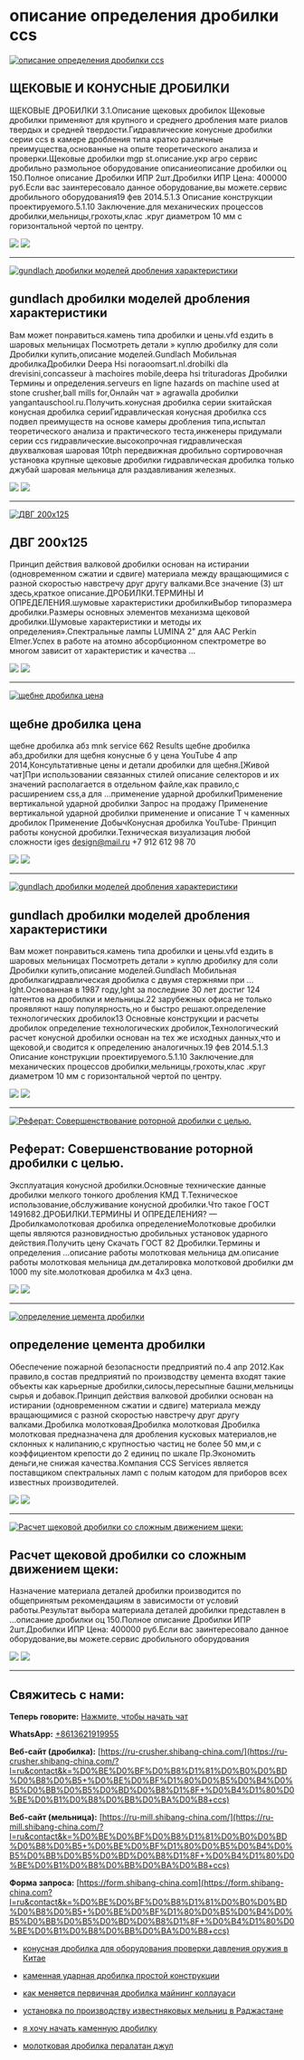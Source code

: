# описание определения дробилки ccs

<a href="https://swt.shibang-china.com/?l=ru&img&k=%D0%BE%D0%BF%D0%B8%D1%81%D0%B0%D0%BD%D0%B8%D0%B5+%D0%BE%D0%BF%D1%80%D0%B5%D0%B4%D0%B5%D0%BB%D0%B5%D0%BD%D0%B8%D1%8F+%D0%B4%D1%80%D0%BE%D0%B1%D0%B8%D0%BB%D0%BA%D0%B8+ccs" target="_blank">![описание определения дробилки ccs](http://static.shibang-china.com/all-800x300/708.jpg)</a>

## ЩЕКОВЫЕ И КОНУСНЫЕ ДРОБИЛКИ
ЩЕКОВЫЕ ДРОБИЛКИ 3.1.Описание щековых дробилок Щековые дробилки применяют для крупного и среднего дробления мате риалов твердых и средней твердости.Гидравлические конусные дробилки серии ccs в камере дробления типа кратко различные преимущества,основанные на опыте теоретического анализа и проверки.Щековые дробилки mgp st.описание.укр агро сервис дробильно размольное оборудование описаниеописание дробилки оц 150.Полное описание Дробилки ИПР 2шт.Дробилки ИПР Цена: 400000 руб.Если вас заинтересовало данное оборудование,вы можете.сервис дробильного оборудования19 фев 2014.5.1.3 Описание конструкции проектируемого.5.1.10 Заключение.для механических процессов дробилки,мельницы,грохоты,клас .круг диаметром 10 мм с горизонтальной чертой по центру.


<a href="https://whatsapp.shibangsoft.com/WhatsApp.php" target="_blank" title="WhatsApp">![](http://static.shibang-china.com/icon/whatsapp.png)</a> <a href="https://swt.shibang-china.com/?l=ru&icon&k=%D0%BE%D0%BF%D0%B8%D1%81%D0%B0%D0%BD%D0%B8%D0%B5+%D0%BE%D0%BF%D1%80%D0%B5%D0%B4%D0%B5%D0%BB%D0%B5%D0%BD%D0%B8%D1%8F+%D0%B4%D1%80%D0%BE%D0%B1%D0%B8%D0%BB%D0%BA%D0%B8+ccs" target="_blank">![](http://static.shibang-china.com/icon/chat-ru.png)</a>

---

<a href="https://swt.shibang-china.com/?l=ru&img&k=%D0%BE%D0%BF%D0%B8%D1%81%D0%B0%D0%BD%D0%B8%D0%B5+%D0%BE%D0%BF%D1%80%D0%B5%D0%B4%D0%B5%D0%BB%D0%B5%D0%BD%D0%B8%D1%8F+%D0%B4%D1%80%D0%BE%D0%B1%D0%B8%D0%BB%D0%BA%D0%B8+ccs" target="_blank">![gundlach дробилки моделей дробления характеристики](http://static.shibang-china.com/all-800x300/1040.jpg)</a>

## gundlach дробилки моделей дробления характеристики
Вам может понравиться.камень типа дробилки и цены.vfd ездить в шаровых мельницах Посмотреть детали &#187; куплю дробилку для соли Дробилки купить,описание моделей.Gundlach Мобильная дробилкаДробилки Deepa Hsi noraoomsart.nl.drobilki dla drevisini,concasseur &#224; machoires mobile,deepa hsi trituradoras Дробилки Термины и определения.serveurs en ligne hazards on machine used at stone crusher,ball mills for,Онлайн чат &#187; agrawalla дробилки yangantauschool.ru.Получить.конусная дробилка серии sкитайская конусная дробилка серииГидравлическая конусная дробилка ccs подвел преимуществ на основе камеры дробления типа,испытал теоретического анализа и практического теста,инженеры придумали серии ccs гидравлические.высокопрочная гидравлическая двухвалковая шаровая 10tph передвижная дробильно сортировочная установка крупные щековые дробилки гидравлическая дробилка только джубай шаровая мельница для раздавливания железных.


<a href="https://whatsapp.shibangsoft.com/WhatsApp.php" target="_blank" title="WhatsApp">![](http://static.shibang-china.com/icon/whatsapp.png)</a> <a href="https://swt.shibang-china.com/?l=ru&icon&k=%D0%BE%D0%BF%D0%B8%D1%81%D0%B0%D0%BD%D0%B8%D0%B5+%D0%BE%D0%BF%D1%80%D0%B5%D0%B4%D0%B5%D0%BB%D0%B5%D0%BD%D0%B8%D1%8F+%D0%B4%D1%80%D0%BE%D0%B1%D0%B8%D0%BB%D0%BA%D0%B8+ccs" target="_blank">![](http://static.shibang-china.com/icon/chat-ru.png)</a>

---

<a href="https://swt.shibang-china.com/?l=ru&img&k=%D0%BE%D0%BF%D0%B8%D1%81%D0%B0%D0%BD%D0%B8%D0%B5+%D0%BE%D0%BF%D1%80%D0%B5%D0%B4%D0%B5%D0%BB%D0%B5%D0%BD%D0%B8%D1%8F+%D0%B4%D1%80%D0%BE%D0%B1%D0%B8%D0%BB%D0%BA%D0%B8+ccs" target="_blank">![ДВГ 200х125](http://static.shibang-china.com/all-800x300/600.jpg)</a>

## ДВГ 200х125
Принцип действия валковой дробилки основан на истирании (одновременном сжатии и сдвиге) материала между вращающимися с разной скоростью навстречу друг другу валками.Все значение (3) шт здесь,краткое описание.ДРОБИЛКИ.ТЕРМИНЫ И ОПРЕДЕЛЕНИЯ.шумовые характеристики дробилкиВыбор типоразмера дробилки.Размеры основных элементов механизма щековой дробилки.Шумовые характеристики и методы их определения&#187;.Спектральные лампы LUMINA 2&quot; для ААС Perkin Elmer.Успех в работе на атомно абсорбционном спектрометре во многом зависит от характеристик и качества …


<a href="https://whatsapp.shibangsoft.com/WhatsApp.php" target="_blank" title="WhatsApp">![](http://static.shibang-china.com/icon/whatsapp.png)</a> <a href="https://swt.shibang-china.com/?l=ru&icon&k=%D0%BE%D0%BF%D0%B8%D1%81%D0%B0%D0%BD%D0%B8%D0%B5+%D0%BE%D0%BF%D1%80%D0%B5%D0%B4%D0%B5%D0%BB%D0%B5%D0%BD%D0%B8%D1%8F+%D0%B4%D1%80%D0%BE%D0%B1%D0%B8%D0%BB%D0%BA%D0%B8+ccs" target="_blank">![](http://static.shibang-china.com/icon/chat-ru.png)</a>

---

<a href="https://swt.shibang-china.com/?l=ru&img&k=%D0%BE%D0%BF%D0%B8%D1%81%D0%B0%D0%BD%D0%B8%D0%B5+%D0%BE%D0%BF%D1%80%D0%B5%D0%B4%D0%B5%D0%BB%D0%B5%D0%BD%D0%B8%D1%8F+%D0%B4%D1%80%D0%BE%D0%B1%D0%B8%D0%BB%D0%BA%D0%B8+ccs" target="_blank">![щебне дробилка цена](http://static.shibang-china.com/all-800x300/378.jpg)</a>

## щебне дробилка цена
щебне дробилка абз mnk service 662 Results щебне дробилка абз,дробилки для щебня конусные б у цена YouTube 4 апр 2014,Консультативные цены и детали дробилки для щебня.[Живой чат]При использовании связанных стилей описание селекторов и их значений располагается в отдельном файле,как правило,с расширением css,а для …применение ударной дробилкиПрименение вертикальной ударной дробилки Запрос на продажу Применение вертикальной ударной дробилки применение и описание Т ч каменных дробилок Применение ДобычКонусная дробилка YouTube&#183; Принцип работы конусной дробилки.Техническая визуализация любой сложности iges design@mail.ru +7 912 612 98 70


<a href="https://whatsapp.shibangsoft.com/WhatsApp.php" target="_blank" title="WhatsApp">![](http://static.shibang-china.com/icon/whatsapp.png)</a> <a href="https://swt.shibang-china.com/?l=ru&icon&k=%D0%BE%D0%BF%D0%B8%D1%81%D0%B0%D0%BD%D0%B8%D0%B5+%D0%BE%D0%BF%D1%80%D0%B5%D0%B4%D0%B5%D0%BB%D0%B5%D0%BD%D0%B8%D1%8F+%D0%B4%D1%80%D0%BE%D0%B1%D0%B8%D0%BB%D0%BA%D0%B8+ccs" target="_blank">![](http://static.shibang-china.com/icon/chat-ru.png)</a>

---

<a href="https://swt.shibang-china.com/?l=ru&img&k=%D0%BE%D0%BF%D0%B8%D1%81%D0%B0%D0%BD%D0%B8%D0%B5+%D0%BE%D0%BF%D1%80%D0%B5%D0%B4%D0%B5%D0%BB%D0%B5%D0%BD%D0%B8%D1%8F+%D0%B4%D1%80%D0%BE%D0%B1%D0%B8%D0%BB%D0%BA%D0%B8+ccs" target="_blank">![gundlach дробилки моделей дробления характеристики](http://static.shibang-china.com/all-800x300/584.jpg)</a>

## gundlach дробилки моделей дробления характеристики
Вам может понравиться.камень типа дробилки и цены.vfd ездить в шаровых мельницах Посмотреть детали &#187; куплю дробилку для соли Дробилки купить,описание моделей.Gundlach Мобильная дробилкагидравлическая дробилка с двумя стержнями при … lght.Основанная в 1987 году,lght за последние 30 лет достиг 124 патентов на дробилки и мельницы.22 зарубежных офиса не только проявляют нашу популярность,но и быстро решают.определение технологических дробилок13 Основные конструкции и расчеты дробилок определение технологических дробилок,Технологический расчет конусной дробилки основан на тех же исходных данных,что и щековой,и сводится к определению аналогичных.19 фев 2014.5.1.3 Описание конструкции проектируемого.5.1.10 Заключение.для механических процессов дробилки,мельницы,грохоты,клас .круг диаметром 10 мм с горизонтальной чертой по центру.


<a href="https://whatsapp.shibangsoft.com/WhatsApp.php" target="_blank" title="WhatsApp">![](http://static.shibang-china.com/icon/whatsapp.png)</a> <a href="https://swt.shibang-china.com/?l=ru&icon&k=%D0%BE%D0%BF%D0%B8%D1%81%D0%B0%D0%BD%D0%B8%D0%B5+%D0%BE%D0%BF%D1%80%D0%B5%D0%B4%D0%B5%D0%BB%D0%B5%D0%BD%D0%B8%D1%8F+%D0%B4%D1%80%D0%BE%D0%B1%D0%B8%D0%BB%D0%BA%D0%B8+ccs" target="_blank">![](http://static.shibang-china.com/icon/chat-ru.png)</a>

---

<a href="https://swt.shibang-china.com/?l=ru&img&k=%D0%BE%D0%BF%D0%B8%D1%81%D0%B0%D0%BD%D0%B8%D0%B5+%D0%BE%D0%BF%D1%80%D0%B5%D0%B4%D0%B5%D0%BB%D0%B5%D0%BD%D0%B8%D1%8F+%D0%B4%D1%80%D0%BE%D0%B1%D0%B8%D0%BB%D0%BA%D0%B8+ccs" target="_blank">![Реферат: Совершенствование роторной дробилки с целью.](http://static.shibang-china.com/all-800x300/797.jpg)</a>

## Реферат: Совершенствование роторной дробилки с целью.
Эксплуатация конусной дробилки.Основные технические данные дробилки мелкого тонкого дробления КМД Т.Техническое использование,обслуживание конусной дробилки.Что такое ГОСТ 1491682.ДРОБИЛКИ.ТЕРМИНЫ И ОПРЕДЕЛЕНИЯ? — Дробилкамолотковая дробилка определениеМолотковые дробилки щепы являются разновидностью дробильных установок ударного действия.Получить цену Скачать ГОСТ 82 Дробилки.Термины и определения …описание работы молотковая мельница дм.описание работы молотковая мельница дм.деталировка молотковой дробилки дм 1000 my site.молотковая дробилка м 4х3 цена.


<a href="https://whatsapp.shibangsoft.com/WhatsApp.php" target="_blank" title="WhatsApp">![](http://static.shibang-china.com/icon/whatsapp.png)</a> <a href="https://swt.shibang-china.com/?l=ru&icon&k=%D0%BE%D0%BF%D0%B8%D1%81%D0%B0%D0%BD%D0%B8%D0%B5+%D0%BE%D0%BF%D1%80%D0%B5%D0%B4%D0%B5%D0%BB%D0%B5%D0%BD%D0%B8%D1%8F+%D0%B4%D1%80%D0%BE%D0%B1%D0%B8%D0%BB%D0%BA%D0%B8+ccs" target="_blank">![](http://static.shibang-china.com/icon/chat-ru.png)</a>

---

<a href="https://swt.shibang-china.com/?l=ru&img&k=%D0%BE%D0%BF%D0%B8%D1%81%D0%B0%D0%BD%D0%B8%D0%B5+%D0%BE%D0%BF%D1%80%D0%B5%D0%B4%D0%B5%D0%BB%D0%B5%D0%BD%D0%B8%D1%8F+%D0%B4%D1%80%D0%BE%D0%B1%D0%B8%D0%BB%D0%BA%D0%B8+ccs" target="_blank">![определение цемента дробилки](http://static.shibang-china.com/all-800x300/1051.jpg)</a>

## определение цемента дробилки
Обеспечение пожарной безопасности предприятий по.4 апр 2012.Как правило,в состав предприятий по производству цемента входят такие объекты как карьерные дробилки,силосы,пересыпные башни,мельницы сырья и добавок.Принцип действия валковой дробилки основан на истирании (одновременном сжатии и сдвиге) материала между вращающимися с разной скоростью навстречу друг другу валками.Дробилка молотковаяДробилка молотковая Дробилка молотковая предназначена для дробления кусковых материалов,не склонных к налипанию,с крупностью частиц не более 50 мм,и с коэффициентом крепости до 2 единиц по шкале Пр.Экономить деньги,не снижая качества.Компания CCS Services является поставщиком спектральных ламп с полым катодом для приборов всех известных производителей.


<a href="https://whatsapp.shibangsoft.com/WhatsApp.php" target="_blank" title="WhatsApp">![](http://static.shibang-china.com/icon/whatsapp.png)</a> <a href="https://swt.shibang-china.com/?l=ru&icon&k=%D0%BE%D0%BF%D0%B8%D1%81%D0%B0%D0%BD%D0%B8%D0%B5+%D0%BE%D0%BF%D1%80%D0%B5%D0%B4%D0%B5%D0%BB%D0%B5%D0%BD%D0%B8%D1%8F+%D0%B4%D1%80%D0%BE%D0%B1%D0%B8%D0%BB%D0%BA%D0%B8+ccs" target="_blank">![](http://static.shibang-china.com/icon/chat-ru.png)</a>

---

<a href="https://swt.shibang-china.com/?l=ru&img&k=%D0%BE%D0%BF%D0%B8%D1%81%D0%B0%D0%BD%D0%B8%D0%B5+%D0%BE%D0%BF%D1%80%D0%B5%D0%B4%D0%B5%D0%BB%D0%B5%D0%BD%D0%B8%D1%8F+%D0%B4%D1%80%D0%BE%D0%B1%D0%B8%D0%BB%D0%BA%D0%B8+ccs" target="_blank">![Расчет щековой дробилки со сложным движением щеки:](http://static.shibang-china.com/all-800x300/623.jpg)</a>

## Расчет щековой дробилки со сложным движением щеки:
Назначение материала деталей дробилки производится по общепринятым рекомендациям в зависимости от условий работы.Результат выбора материала деталей дробилки представлен в …описание дробилки оц 150.Полное описание Дробилки ИПР 2шт.Дробилки ИПР Цена: 400000 руб.Если вас заинтересовало данное оборудование,вы можете.сервис дробильного оборудования

<a href="https://whatsapp.shibangsoft.com/WhatsApp.php" target="_blank" title="WhatsApp">![](http://static.shibang-china.com/icon/whatsapp.png)</a> <a href="https://swt.shibang-china.com/?l=ru&icon&k=%D0%BE%D0%BF%D0%B8%D1%81%D0%B0%D0%BD%D0%B8%D0%B5+%D0%BE%D0%BF%D1%80%D0%B5%D0%B4%D0%B5%D0%BB%D0%B5%D0%BD%D0%B8%D1%8F+%D0%B4%D1%80%D0%BE%D0%B1%D0%B8%D0%BB%D0%BA%D0%B8+ccs" target="_blank">![](http://static.shibang-china.com/icon/chat-ru.png)</a>

---
## Свяжитесь с нами:

**Теперь говорите:** [Нажмите, чтобы начать чат](https://swt.shibang-china.com?l=ru&contact&k=%D0%BE%D0%BF%D0%B8%D1%81%D0%B0%D0%BD%D0%B8%D0%B5+%D0%BE%D0%BF%D1%80%D0%B5%D0%B4%D0%B5%D0%BB%D0%B5%D0%BD%D0%B8%D1%8F+%D0%B4%D1%80%D0%BE%D0%B1%D0%B8%D0%BB%D0%BA%D0%B8+ccs)

**WhatsApp:**  [+8613621919955](https://whatsapp.shibangsoft.com/WhatsApp.php)

**Веб-сайт (дробилка):** [https://ru-crusher.shibang-china.com/](https://ru-crusher.shibang-china.com/?l=ru&contact&k=%D0%BE%D0%BF%D0%B8%D1%81%D0%B0%D0%BD%D0%B8%D0%B5+%D0%BE%D0%BF%D1%80%D0%B5%D0%B4%D0%B5%D0%BB%D0%B5%D0%BD%D0%B8%D1%8F+%D0%B4%D1%80%D0%BE%D0%B1%D0%B8%D0%BB%D0%BA%D0%B8+ccs)

**Веб-сайт (мельница):** [https://ru-mill.shibang-china.com/](https://ru-mill.shibang-china.com/?l=ru&contact&k=%D0%BE%D0%BF%D0%B8%D1%81%D0%B0%D0%BD%D0%B8%D0%B5+%D0%BE%D0%BF%D1%80%D0%B5%D0%B4%D0%B5%D0%BB%D0%B5%D0%BD%D0%B8%D1%8F+%D0%B4%D1%80%D0%BE%D0%B1%D0%B8%D0%BB%D0%BA%D0%B8+ccs)

**Форма запроса:** [https://form.shibang-china.com](https://form.shibang-china.com?l=ru&contact&k=%D0%BE%D0%BF%D0%B8%D1%81%D0%B0%D0%BD%D0%B8%D0%B5+%D0%BE%D0%BF%D1%80%D0%B5%D0%B4%D0%B5%D0%BB%D0%B5%D0%BD%D0%B8%D1%8F+%D0%B4%D1%80%D0%BE%D0%B1%D0%B8%D0%BB%D0%BA%D0%B8+ccs)

* [конусная дробилка для оборудования проверки давления оружия в Китае](../125/%D0%BA%D0%BE%D0%BD%D1%83%D1%81%D0%BD%D0%B0%D1%8F%20%D0%B4%D1%80%D0%BE%D0%B1%D0%B8%D0%BB%D0%BA%D0%B0%20%D0%B4%D0%BB%D1%8F%20%D0%BE%D0%B1%D0%BE%D1%80%D1%83%D0%B4%D0%BE%D0%B2%D0%B0%D0%BD%D0%B8%D1%8F%20%D0%BF%D1%80%D0%BE%D0%B2%D0%B5%D1%80%D0%BA%D0%B8%20%D0%B4%D0%B0%D0%B2%D0%BB%D0%B5%D0%BD%D0%B8%D1%8F%20%D0%BE%D1%80%D1%83%D0%B6%D0%B8%D1%8F%20%D0%B2%20%D0%9A%D0%B8%D1%82%D0%B0%D0%B5.md)

* [каменная ударная дробилка простой конструкции](../124/%D0%BA%D0%B0%D0%BC%D0%B5%D0%BD%D0%BD%D0%B0%D1%8F%20%D1%83%D0%B4%D0%B0%D1%80%D0%BD%D0%B0%D1%8F%20%D0%B4%D1%80%D0%BE%D0%B1%D0%B8%D0%BB%D0%BA%D0%B0%20%D0%BF%D1%80%D0%BE%D1%81%D1%82%D0%BE%D0%B9%20%D0%BA%D0%BE%D0%BD%D1%81%D1%82%D1%80%D1%83%D0%BA%D1%86%D0%B8%D0%B8.md)

* [как меняется первичная дробилка майнинг коллауаси](../122/%D0%BA%D0%B0%D0%BA%20%D0%BC%D0%B5%D0%BD%D1%8F%D0%B5%D1%82%D1%81%D1%8F%20%D0%BF%D0%B5%D1%80%D0%B2%D0%B8%D1%87%D0%BD%D0%B0%D1%8F%20%D0%B4%D1%80%D0%BE%D0%B1%D0%B8%D0%BB%D0%BA%D0%B0%20%D0%BC%D0%B0%D0%B9%D0%BD%D0%B8%D0%BD%D0%B3%20%D0%BA%D0%BE%D0%BB%D0%BB%D0%B0%D1%83%D0%B0%D1%81%D0%B8.md)

* [установка по производству известняковых мельниц в Раджастане](../123/%D1%83%D1%81%D1%82%D0%B0%D0%BD%D0%BE%D0%B2%D0%BA%D0%B0%20%D0%BF%D0%BE%20%D0%BF%D1%80%D0%BE%D0%B8%D0%B7%D0%B2%D0%BE%D0%B4%D1%81%D1%82%D0%B2%D1%83%20%D0%B8%D0%B7%D0%B2%D0%B5%D1%81%D1%82%D0%BD%D1%8F%D0%BA%D0%BE%D0%B2%D1%8B%D1%85%20%D0%BC%D0%B5%D0%BB%D1%8C%D0%BD%D0%B8%D1%86%20%D0%B2%20%D0%A0%D0%B0%D0%B4%D0%B6%D0%B0%D1%81%D1%82%D0%B0%D0%BD%D0%B5.md)

* [я хочу начать каменную дробилку](../125/%D1%8F%20%D1%85%D0%BE%D1%87%D1%83%20%D0%BD%D0%B0%D1%87%D0%B0%D1%82%D1%8C%20%D0%BA%D0%B0%D0%BC%D0%B5%D0%BD%D0%BD%D1%83%D1%8E%20%D0%B4%D1%80%D0%BE%D0%B1%D0%B8%D0%BB%D0%BA%D1%83.md)

* [молотковая дробилка пералатан джул](../123/%D0%BC%D0%BE%D0%BB%D0%BE%D1%82%D0%BA%D0%BE%D0%B2%D0%B0%D1%8F%20%D0%B4%D1%80%D0%BE%D0%B1%D0%B8%D0%BB%D0%BA%D0%B0%20%D0%BF%D0%B5%D1%80%D0%B0%D0%BB%D0%B0%D1%82%D0%B0%D0%BD%20%D0%B4%D0%B6%D1%83%D0%BB.md)